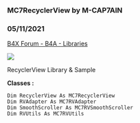 ### MC7RecyclerView by M-CAP7AIN
### 05/11/2021
[B4X Forum - B4A - Libraries](https://www.b4x.com/android/forum/threads/130621/)

![](https://www.b4x.com/android/forum/attachments/113185)  
  
RecyclerView Library & Sample  
  
**Classes :**  

```B4X
Dim RecyclerView As MC7RecyclerView  
Dim RVAdapter As MC7RVAdapter  
Dim SmoothScroller As MC7RVSmoothScroller  
Dim RVUtils As MC7RVUtils
```